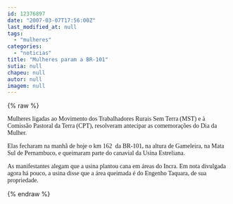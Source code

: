 ```yaml
---
id: 12376897
date: "2007-03-07T17:56:00Z"
last_modified_at: null
tags:
  - "mulheres"
categories:
  - "noticias"
title: "Mulheres param a BR-101"
sutia: null
chapeu: null
autor: null
imagem: null
---
```

{% raw %}
<p><P><FONT face=Verdana>Mulheres&nbsp;ligadas ao Movimento dos Trabalhadores Rurais Sem Terra (MST) e à Comissão Pastoral da Terra (CPT), resolveram antecipar as comemorações do Dia da Mulher.</FONT></P></p>
<p><P><FONT face=Verdana>Elas fecharam na manhã de hoje o km 162&nbsp; da BR-101, na altura de Gameleira, na Mata Sul de&nbsp;Pernambuco, e queimaram parte do canavial da Usina Estreliana.</FONT></P></p>
<p><P><FONT face=Verdana>As manifestantes alegam que a usina plantou cana em áreas&nbsp;do Incra. Em nota divulgada agora há pouco, a usina disse que a área queimada é do Engenho Taquara, de sua propriedade.</FONT></P> </p>
{% endraw %}